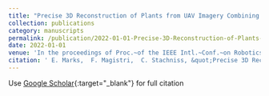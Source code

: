 ```yaml
---
title: "Precise 3D Reconstruction of Plants from UAV Imagery Combining Bundle Adjustment and Template Matching"
collection: publications
category: manuscripts 
permalink: /publication/2022-01-01-Precise-3D-Reconstruction-of-Plants-from-UAV-Imagery-Combining-Bundle-Adjustment-and-Template-Matching
date: 2022-01-01
venue: 'In the proceedings of Proc.~of the IEEE Intl.~Conf.~on Robotics &amp; Automation (ICRA)'
citation: ' E. Marks,  F. Magistri,  C. Stachniss, &quot;Precise 3D Reconstruction of Plants from UAV Imagery Combining Bundle Adjustment and Template Matching.&quot; In the proceedings of Proc.~of the IEEE Intl.~Conf.~on Robotics &amp;amp; Automation (ICRA), 2022.'
---
```

Use [Google Scholar](https://scholar.google.com/scholar?q=Precise+3D+Reconstruction+of+Plants+from+UAV+Imagery+Combining+Bundle+Adjustment+and+Template+Matching){:target="_blank"} for full citation